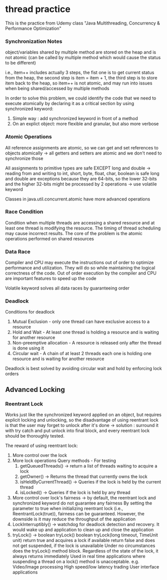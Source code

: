 # thread practice
This is the practice from Udemy class "Java Multithreading, Concurrency & Performance Optimization"

### Synchronization Notes

object/variables shared by multiple method are stored on the heap and is not atomic (can be called by multiple method which would cause the status to be different)

i.e., item++ includes actually 3 steps, the fist one is to get current status from the heap, the second step is item = item + 1, the third step is to store item back to the heap, so item++ is not atomic, and may run into issues when being shared/accessed by multiple methods

In order to solve this problem, we could identify the code that we need to execute atomically by declaring it as a critical section by using synchronized keyword:
  1. Simple way : add synchronized keyword in front of a method
  2. On an explict object: more flexible and granular, but also more verbose

### Atomic Operations

All reference assignments are atomic, so we can get and set references to objects atomically -> all getters and setters are atomic and we don't need to synchronize those

All assignments to primitive types are safe EXCEPT long and double -> reading from and writing to int, short, byte, float, char, boolean is safe
long and double are exceptions because they are 64-bits, so the lower 32-bits and the higher 32-bits might be processed by 2 operations -> use volatile keyword

Classes in java.util.concurrent.atomic have more advanced operations


### Race Condition

Condition when multiple threads are accessing a shared resource and at least one thread is modifying the resource. The timing of thread scheduling may cause incorrect results. The core of the problem is the atomic operations performed on shared resources

### Data Race

Compiler and CPU may execute the instructions out of order to optimize performance and utilization. They will do so while maintaining the logical correctness of the code. Out of order execution by the compiler and CPU are important features to speed up the code

Volatile keyword solves all data races by guaranteeing order

### Deadlock

Conditions for deadlock
  1. Mutual Exclusion - only one thread can have exclusive access to a resource
  2. Hold and Wait - At least one thread is holding a resource and is waiting for another resource
  3. Non-preemptive allocation - A resource is released only after the thread is done using it
  4. Circular wait - A chain of at least 2 threads each one is holding one resource and is waiting for another resource

Deadlock is best solved by avoiding circular wait and hold by enforcing lock orders

## Advanced Locking

### Reentrant Lock

Works just like the synchronized keyword applied on an object, but requires explicit locking and unlocking, so the disadvantage of using reentrant lock is that the user may forget to unlock after it's done -> solution : surround it with try catch and put unlock into final block, and every reentrant lock should be thoroughly tested. 

The reward of using reentrant lock:
  1. More control over the lock
  2. More lock operations
    Query methods - For testing
      1. getQueuedThreads() -> return a list of threads waiting to acquire a lock
      2. getOwner() -> Returns the thread that currently owns the lock
      3. isHeldByCurrentThread() -> Queries if the lock is held by the current thread
      4. isLocked() -> Queries if the lock is held by any thread
  3. More control over lock's fairness -> by default, the reentrant lock and synchronized keyword do not guarantee any fairness
    By setting the parameter to true when initializing reentrant lock (i.e., ReentrantLock(true)), fairness can be guaranteed. However, the downside is it may 
    reduce the throughput of the application
  4. LockInterruptibly() -> watchdog for deadlock detection and recovery. It would wake up and application to clean up and close the application
  5. tryLock() -> boolean tryLock()
                  boolean tryLock(long timeout, TimeUnit unit) 
                    return true and acquires a lock if available
                    return false and does not get suspended, if the lock is unavailable
     Under no circumstances does the tryLock() method block. Regardless of the state of the lock, it always returns immediately
          Used in real time applications where suspending a thread on a lock() method is unacceptable.
              e.g. Video/Image processing
                   High speed/low latency trading
                   User interface applications
